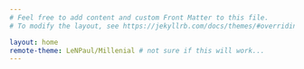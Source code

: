 ```yaml
---
# Feel free to add content and custom Front Matter to this file.
# To modify the layout, see https://jekyllrb.com/docs/themes/#overriding-theme-defaults

layout: home
remote-theme: LeNPaul/Millenial # not sure if this will work...
---
```

